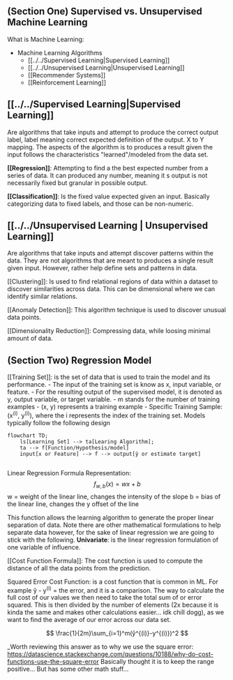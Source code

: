 
## (Section One) Supervised vs. Unsupervised Machine Learning

What is Machine Learning:
- Machine Learning Algorithms
    - [[../../Supervised Learning|Supervised Learning]]
    - [[../../Unsupervised Learning|Unsupervised Learning]]
    - [[Recommender Systems]]
    - [[Reinforcement Learning]]

## [[../../Supervised Learning|Supervised Learning]]
Are algorithms that take inputs and attempt to produce the correct output label, label meaning correct expected definition of the output.  X to Y mapping. The aspects of the algorithm is to produces a result given the input follows the characteristics "learned"/modeled from the data set.

**[[Regression]]**: Attempting to find a the best expected number from a series of data. It can produced any number, meaning it s output is not necessarily fixed but granular in possible output.

**[[Classification]]**: Is the fixed value expected given an input. Basically categorizing data to fixed labels, and those can be non-numeric.

## [[../../Unsupervised Learning | Unsupervised Learning]]
Are algorithms that take inputs and attempt discover patterns within the data. They are not algorithms that are meant to produces a single result given input. However, rather help define sets and patterns in data. 

[[Clustering]]: Is used to find relational regions of data within a dataset to discover similarities across data. This can be dimensional where we can identify similar relations.

[[Anomaly Detection]]: This algorithm technique is used to discover unusual data points.

[[Dimensionality Reduction]]: Compressing data, while loosing minimal amount of data.

## (Section Two) Regression Model

[[Training Set]]: is the set of data that is used to train the model and its performance. 
    - The input of the training set is know as x, input variable, or feature.
    - For the resulting output of the supervised model, it is denoted as y, output variable, or target variable.
    - m stands for the number of training examples
    - (x, y) represents a training example
    - Specific Training Sample: (x<sup>(i)</sup>, y<sup>(i)</sup>), where the i represents the index of the training set.
Models typically follow the following design
```mermaid
flowchart TD;
    ls[Learning Set] --> ta[Learing Algorithm];
    ta --> f[Function/Hypothesis/model]
    input[x or Feature] --> f --> output[ŷ or estimate target]
    
```
Linear Regression Formula Representation:
$$
f_{w, b}(x) = wx + b
$$
w = weight of the linear line, changes the intensity of the slope
b = bias of the linear line, changes the y offset of the line

This function allows the learning algorithm to generate the proper linear separation of data. Note there are other mathematical formulations to help separate data however, for the sake of linear regression we are going to stick with the following.
**Univariate**: is the linear regression formulation of one variable of influence.

[[Cost Function Formula]]: The cost function is used to compute the distance of all the data points from the prediction. 

Squared Error Cost Function: is a cost function that is common in ML. For example ŷ - y<sup>(i)</sup> = the error, and it is a comparison. The way to calculate the full cost of our values we then need to take the total sum of or error squared. This is then divided by the number of elements (2x because it is kinda the same and makes other calculations easier... idk chill dogg), as we want to find the average of our error across our data set. 

$$
\frac{1}{2m}\sum_{i=1}^m(ŷ^{(i)}-y^{(i)})^2
$$

_Worth reviewing this answer as to why we use the square error: https://datascience.stackexchange.com/questions/10188/why-do-cost-functions-use-the-square-error
Basically thought it is to keep the range positive... But has some other math stuff...

